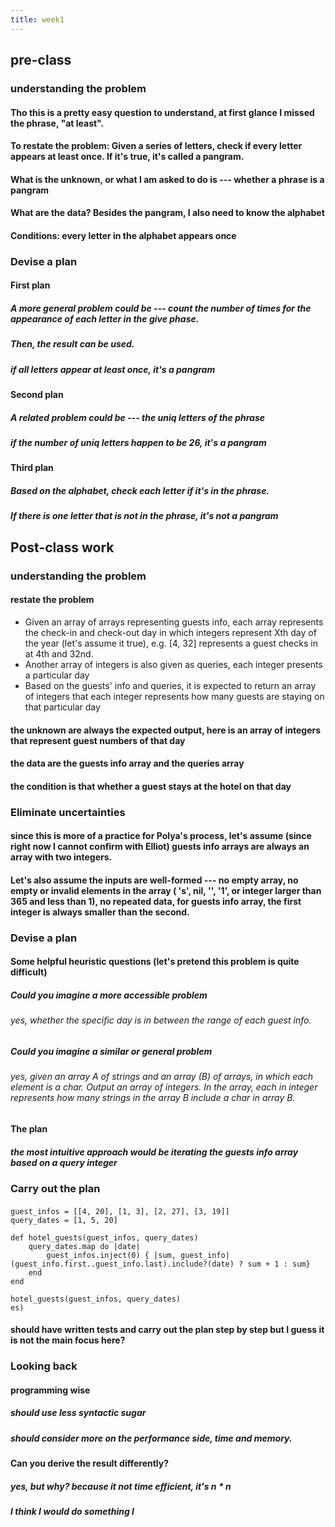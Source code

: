```yaml
---
title: week1
---
```


## pre-class
### understanding the problem
#### Tho this is a pretty easy question to understand, at first glance I missed the phrase, "at least".
#### To restate the problem: Given a series of letters, check if every letter appears at least once. If it's true, it's called a pangram.
#### What is the unknown, or what I am asked to do is --- whether a phrase is a pangram
#### What are the data? Besides the pangram, I also need to know the alphabet
#### Conditions: every letter in the alphabet appears once
### Devise a plan
#### First plan
##### A more general problem could be --- count the number of times for the appearance of each letter in the give phase.
##### Then, the result can be used.
##### if all letters appear at least once, it's a pangram
#### Second plan
##### A related problem could be --- the uniq letters of the phrase
##### if the number of uniq letters happen to be 26, it's a pangram
#### Third plan
##### Based on the alphabet, check each letter if it's in the phrase.
##### If there is one letter that is not in the phrase, it's not a pangram
## Post-class work
### understanding the problem
#### restate the problem
- Given an array of arrays representing guests info, each array represents the check-in and check-out day in which integers represent Xth day of the year (let's assume it true), e.g. [4, 32] represents a guest checks in at 4th and 32nd.
- Another array of integers is also given as queries, each integer presents a particular day
- Based on the guests' info and queries, it is expected to return an array of integers that each integer represents how many guests are staying on that particular day
#### the unknown are always the expected output, here is an array of integers that represent guest numbers of that day
#### the data are the guests info array and the queries array
#### the condition is that whether a guest stays at the hotel on that day
### Eliminate uncertainties
#### since this is more of a practice for Polya's process, let's assume (since right now I cannot confirm with Elliot) guests info arrays are always an array with two integers.
#### Let's also assume the inputs are well-formed --- no empty array, no empty or invalid elements in the array ( 's', nil, '', '1', or integer larger than 365 and less than 1), no repeated data, for guests info array, the first integer is always smaller than the second.
### Devise a plan
#### Some helpful heuristic questions (let's pretend this problem is quite difficult)
##### Could you imagine a more accessible problem
###### yes, whether the specific day is in between the range of each guest info.
##### Could you imagine a similar or general problem
###### yes, given an array A of strings and an array (B) of arrays, in which each element is a char. Output an array of integers. In the array, each in integer represents how many strings in the array B include a char in array B.
#### The plan
##### the most intuitive approach would be iterating the guests info array based on a query integer
### Carry out the plan
####
```
guest_infos = [[4, 20], [1, 3], [2, 27], [3, 19]]
query_dates = [1, 5, 20]

def hotel_guests(guest_infos, query_dates)
	query_dates.map do |date|
		guest_infos.inject(0) { |sum, guest_info| (guest_info.first..guest_info.last).include?(date) ? sum + 1 : sum}
	end
end

hotel_guests(guest_infos, query_dates)
es)
```
#### should have written tests and carry out the plan step by step but I guess it is not the main focus here?
### Looking back
#### programming wise
##### should use less syntactic sugar
##### should consider more on the performance side, time and memory.
#### Can you derive the result differently?
##### yes, but why? because it not time efficient, it's n * n
##### I think I would do something l
